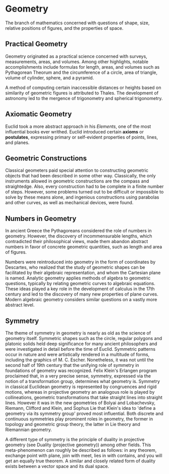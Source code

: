 # Geometry

The branch of mathematics concerned with questions of shape, size, relative positions of figures, and the properties of space. 

## Practical Geometry 

Geometry originated as a practical science concerned with surveys, measurements, areas, and volumes. Among other highlights, notable accomplishments include formulas for length, areas, and volumes such as Pythagorean Theorum and the circumference of a circle, area of triangle, volume of cylinder, sphere, and a pyramid.

A method of computing certain inaccessible distances or heights based on similarity of geometric figures is attributed to Thales. The development of astronomy led to the mergence of trigonometry and spherical trigonometry.

## Axiomatic Geometry

Euclid took a more abstract approach in his *Elements*, one of the most influential books ever writhed. Euclid introduced certain **axioms** or **postulates**, expressing primary or self-evident properties of points, lines, and planes. 

## Geometric Constructions

Classical geometers paid special attention to constructing geometric objects that had been described in some other way. Classically, the only instruments allowed in geometric constructions are the compass and straightedge. Also, every construction had to be complete in a finite number of steps. However, some problems turned out to be difficult or impossible to solve by these means alone, and ingenious constructions using parabolas and other curves, as well as mechanical devices, were found.

## Numbers in Geometry

In ancient Greece the Pythagoreans considered the role of numbers in geometry. However, the discovery of incommensurable lengths, which contradicted their philosophical views, made them abandon abstract numbers in favor of concrete geometric quantities, such as length and area of figures. 

Numbers were reintroduced into geometry in the form of coordinates by Descartes, who realized that the study of geometric shapes can be facilitated by their algebraic representation, and whom the Cartesian plane is named. Analytic geometry applies methods of algebra to geometric questions, typically by relating geometric curves to algebraic equations. These ideas played a key role in the development of calculus in the 17th century and led to the discovery of many new properties of plane curves. Modern algebraic geometry considers similar questions on a vastly more abstract level.

## Symmetry 

The theme of symmetry in geometry is nearly as old as the science of geometry itself. Symmetric shapes such as the circle, regular polygons and platonic solids held deep significance for many ancient philosophers and were investigated in detail before the time of Euclid. Symmetric patterns occur in nature and were artistically rendered in a multitude of forms, including the graphics of M. C. Escher. Nonetheless, it was not until the second half of 19th century that the unifying role of symmetry in foundations of geometry was recognized. Felix Klein's Erlangen program proclaimed that, in a very precise sense, symmetry, expressed via the notion of a transformation group, determines what geometry is. Symmetry in classical Euclidean geometry is represented by congruences and rigid motions, whereas in projective geometry an analogous role is played by collineations, geometric transformations that take straight lines into straight lines. However it was in the new geometries of Bolyai and Lobachevsky, Riemann, Clifford and Klein, and Sophus Lie that Klein's idea to 'define a geometry via its symmetry group' proved most influential. Both discrete and continuous symmetries play prominent roles in geometry, the former in topology and geometric group theory, the latter in Lie theory and Riemannian geometry.

A different type of symmetry is the principle of duality in projective geometry (see Duality (projective geometry)) among other fields. This meta-phenomenon can roughly be described as follows: in any theorem, exchange point with plane, join with meet, lies in with contains, and you will get an equally true theorem. A similar and closely related form of duality exists between a vector space and its dual space.
